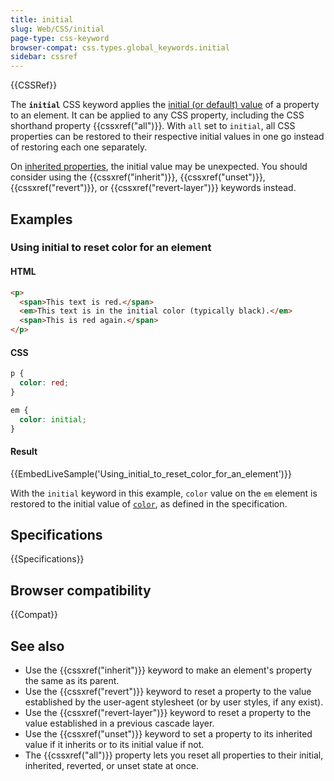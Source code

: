 ```yaml
---
title: initial
slug: Web/CSS/initial
page-type: css-keyword
browser-compat: css.types.global_keywords.initial
sidebar: cssref
---
```


{{CSSRef}}

The **`initial`** CSS keyword applies the [initial (or default) value](/en-US/docs/Web/CSS/initial_value) of a property to an element. It can be applied to any CSS property, including the CSS shorthand property {{cssxref("all")}}. With `all` set to `initial`, all CSS properties can be restored to their respective initial values in one go instead of restoring each one separately.

On [inherited properties](/en-US/docs/Web/CSS/Inheritance#inherited_properties), the initial value may be unexpected. You should consider using the {{cssxref("inherit")}}, {{cssxref("unset")}}, {{cssxref("revert")}}, or {{cssxref("revert-layer")}} keywords instead.

## Examples

### Using initial to reset color for an element

#### HTML

```html
<p>
  <span>This text is red.</span>
  <em>This text is in the initial color (typically black).</em>
  <span>This is red again.</span>
</p>
```

#### CSS

```css
p {
  color: red;
}

em {
  color: initial;
}
```

#### Result

{{EmbedLiveSample('Using_initial_to_reset_color_for_an_element')}}

With the `initial` keyword in this example, `color` value on the `em` element is restored to the initial value of [`color`](/en-US/docs/Web/CSS/color#formal_definition), as defined in the specification.

## Specifications

{{Specifications}}

## Browser compatibility

{{Compat}}

## See also

- Use the {{cssxref("inherit")}} keyword to make an element's property the same as its parent.
- Use the {{cssxref("revert")}} keyword to reset a property to the value established by the user-agent stylesheet (or by user styles, if any exist).
- Use the {{cssxref("revert-layer")}} keyword to reset a property to the value established in a previous cascade layer.
- Use the {{cssxref("unset")}} keyword to set a property to its inherited value if it inherits or to its initial value if not.
- The {{cssxref("all")}} property lets you reset all properties to their initial, inherited, reverted, or unset state at once.
